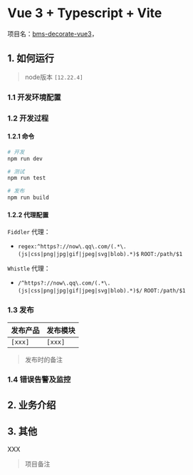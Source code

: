 # Vue 3 + Typescript + Vite

项目名：[bms-decorate-vue3](https://github.com/LeonKung520/bms-decorate-vue3/)，


## 1. 如何运行

> node版本 `[12.22.4]`

### 1.1 开发环境配置

### 1.2 开发过程

#### 1.2.1 命令

```sh
# 开发
npm run dev

# 测试
npm run test

# 发布
npm run build
```

#### 1.2.2 代理配置

`Fiddler` 代理：

- `regex:^https?://now\.qq\.com/(.*\.(js|css|png|jpg|gif|jpeg|svg|blob).*)$` `ROOT:/path/$1`

`Whistle` 代理：

- `/^https?://now\.qq\.com/(.*\.(js|css|png|jpg|gif|jpeg|svg|blob).*)$/` `ROOT:/path/$1`

### 1.3 发布

| 发布产品 | 发布模块 |
| --- | --- |
| `[xxx]` | `[xxx]` |

> 发布时的备注

### 1.4 错误告警及监控


## 2. 业务介绍



## 3. 其他

XXX

> 项目备注
